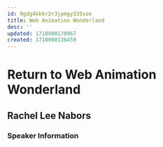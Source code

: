 ```yaml
---
id: 0gdg4kkkr2r3jpmgy335soe
title: Web Animation Wonderland
desc: ''
updated: 1718900170967
created: 1718900136459
---
```



# Return to Web Animation Wonderland
## Rachel Lee Nabors

### Speaker Information